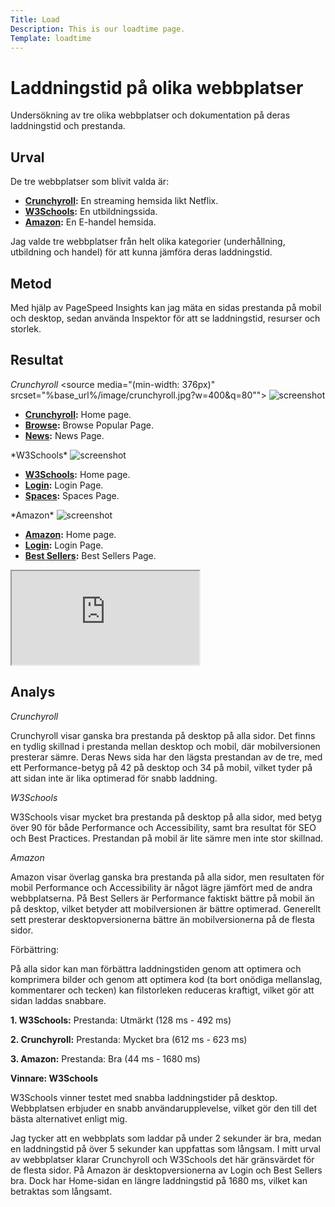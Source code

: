 ```yaml
---
Title: Load
Description: This is our loadtime page.
Template: loadtime
---
```


Laddningstid på olika webbplatser
=======================

Undersökning av tre olika webbplatser och dokumentation på deras laddningstid och prestanda.

Urval
-----------------------

De tre webbplatser som blivit valda är:

- **[Crunchyroll](https://www.crunchyroll.com/):** En streaming hemsida likt Netflix.
- **[W3Schools](https://www.w3schools.com/):** En utbildningssida.
- **[Amazon](https://www.amazon.se/):** En E-handel hemsida.

Jag valde tre webbplatser från helt olika kategorier (underhållning, utbildning och handel) för att kunna jämföra deras laddningstid.

Metod
-----------------------

Med hjälp av PageSpeed Insights kan jag mäta en sidas prestanda på mobil och desktop, sedan använda Inspektor för att se laddningstid, resurser och storlek.

Resultat
-----------------------

*Crunchyroll*
<picture>
        <source media="(min-width: 668px)" srcset="%base_url%/image/crunchyroll.jpg?w=600&q=80">
        <source media="(min-width: 376px)" srcset="%base_url%/image/crunchyroll.jpg?w=400&q=80"">
        <img src="%base_url%/image/crunchyroll.jpg?w=375&h=211&crop-to-fit&q=80" alt="screenshot">
</picture>

- **[Crunchyroll](https://www.crunchyroll.com/):** Home page.
- **[Browse](https://www.crunchyroll.com/videos/popular):** Browse Popular Page.
- **[News](https://www.crunchyroll.com/news):** News Page.

<div class="wavy-line"></div>
*W3Schools*
<picture>
        <source media="(min-width: 668px)" srcset="%base_url%/image/w3schools.jpg?w=600&q=80">
        <source media="(min-width: 376px)" srcset="%base_url%/image/w3schools.jpg?w=400&q=80"">
        <img src="%base_url%/image/w3schools.jpg?w=375&h=211&crop-to-fit&q=80" alt="screenshot">
</picture>

- **[W3Schools](https://www.crunchyroll.com/):** Home page.
- **[Login](https://profile.w3schools.com/login?redirect_url=https%3A%2F%2Fwww.w3schools.com%2F):** Login Page.
- **[Spaces](https://www.w3schools.com/spaces/index.php):** Spaces Page.

<div class="wavy-line"></div>
*Amazon*
<picture>
        <source media="(min-width: 668px)" srcset="%base_url%/image/amazon.jpg?w=600&q=80">
        <source media="(min-width: 376px)" srcset="%base_url%/image/amazon.jpg?w=400&q=80"">
        <img src="%base_url%/image/amazon.jpg?w=375&h=211&crop-to-fit&q=80" alt="screenshot">
</picture>

- **[Amazon](https://www.amazon.se/):** Home page.
- **[Login](https://www.amazon.se/ap/signin?openid.pape.max_auth_age=0&openid.return_to=https%3A%2F%2Fwww.amazon.se%2Fgp%2Fbestsellers%3Fref_%3Dnav_ya_signin&openid.identity=http%3A%2F%2Fspecs.openid.net%2Fauth%2F2.0%2Fidentifier_select&openid.assoc_handle=seflex&openid.mode=checkid_setup&openid.claimed_id=http%3A%2F%2Fspecs.openid.net%2Fauth%2F2.0%2Fidentifier_select&openid.ns=http%3A%2F%2Fspecs.openid.net%2Fauth%2F2.0):** Login Page.
- **[Best Sellers](https://www.amazon.se/gp/bestsellers?ref_=nav_cs_bestsellers):** Best Sellers Page.

<div class="wavy-line"></div>
<div class="table-load">
    <iframe title="myTable" src="https://docs.google.com/spreadsheets/d/e/2PACX-1vQHPon1ZS1a65dopcUg_D1Mj2kwBHq8NBa2t2GUgsJ6kw_Y7_wSutITd_RJQdwAHkSjYce3lsiMva6T/pubhtml?widget=true&amp;headers=false"></iframe>
</div>

Analys
-----------------------

*Crunchyroll*

Crunchyroll visar ganska bra prestanda på desktop på alla sidor. Det finns en tydlig skillnad i prestanda mellan desktop och mobil, där mobilversionen presterar sämre. Deras News sida har den lägsta prestandan av de tre, med ett Performance-betyg på 42 på desktop och 34 på mobil, vilket tyder på att sidan inte är lika optimerad för snabb laddning.

*W3Schools*

W3Schools visar mycket bra prestanda på desktop på alla sidor, med betyg över 90 för både Performance och Accessibility, samt bra resultat för SEO och Best Practices. Prestandan på mobil är lite sämre men inte stor skillnad.

*Amazon*

Amazon visar överlag ganska bra prestanda på alla sidor, men resultaten för mobil Performance och Accessibility är något lägre jämfört med de andra webbplatserna. På Best Sellers är Performance faktiskt bättre på mobil än på desktop, vilket betyder att mobilversionen är bättre optimerad. Generellt sett presterar desktopversionerna bättre än mobilversionerna på de flesta sidor.

Förbättring:

På alla sidor kan man förbättra laddningstiden genom att optimera och komprimera bilder och genom att optimera kod (ta bort onödiga mellanslag, kommentarer och tecken) kan filstorleken reduceras kraftigt, vilket gör att sidan laddas snabbare.

<div class="wavy-line"></div>

**1. W3Schools:** Prestanda: Utmärkt (128 ms - 492 ms)

**2. Crunchyroll:** Prestanda: Mycket bra (612 ms - 623 ms)

**3. Amazon:** Prestanda: Bra (44 ms - 1680 ms)


**Vinnare: W3Schools**

W3Schools vinner testet med snabba laddningstider på desktop. Webbplatsen erbjuder en snabb användarupplevelse, vilket gör den till det bästa alternativet enligt mig.

Jag tycker att en webbplats som laddar på under 2 sekunder är bra, medan en laddningstid på över 5 sekunder kan uppfattas som långsam.
I mitt urval av webbplatser klarar Crunchyroll och W3Schools det här gränsvärdet för de flesta sidor. På Amazon är desktopversionerna av Login och Best Sellers bra. Dock har Home-sidan en längre laddningstid på 1680 ms, vilket kan betraktas som långsamt.